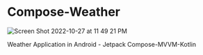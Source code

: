 # Compose-Weather
![Screen Shot 2022-10-27 at 11 49 21 PM](https://user-images.githubusercontent.com/86651172/198505060-c18da94a-ec22-4133-9aca-1f56f39c1b61.png)




Weather Application in Android  - Jetpack Compose-MVVM-Kotlin

